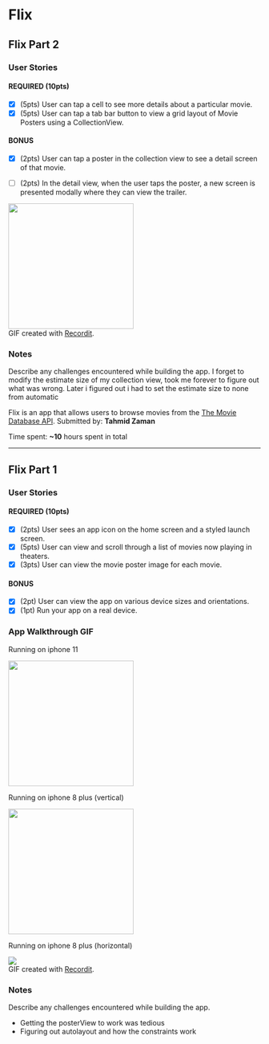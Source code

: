 # Flix



## Flix Part 2

### User Stories

#### REQUIRED (10pts)
- [x] (5pts) User can tap a cell to see more details about a particular movie.
- [x] (5pts) User can tap a tab bar button to view a grid layout of Movie Posters using a CollectionView.

#### BONUS
- [x] (2pts) User can tap a poster in the collection view to see a detail screen of that movie.
- [ ] (2pts) In the detail view, when the user taps the poster, a new screen is presented modally where they can view the trailer.


<img src="http://g.recordit.co/zXdn7doquA.gif" width=250><br>
GIF created with [Recordit](https://recordit.co/).


### Notes
Describe any challenges encountered while building the app.
I forget to modify the estimate size of my collection view, took me forever to figure out what was wrong. Later i figured out i had to set the estimate size to none from automatic


Flix is an app that allows users to browse movies from the [The Movie Database API](http://docs.themoviedb.apiary.io/#).
Submitted by: **Tahmid Zaman**

Time spent: **~10** hours spent in total

---

## Flix Part 1

### User Stories


#### REQUIRED (10pts)
- [x] (2pts) User sees an app icon on the home screen and a styled launch screen.
- [x] (5pts) User can view and scroll through a list of movies now playing in theaters.
- [x] (3pts) User can view the movie poster image for each movie.

#### BONUS
- [x] (2pt) User can view the app on various device sizes and orientations.
- [x] (1pt) Run your app on a real device.

### App Walkthrough GIF
 Running on iphone 11
 
 
 
 <img src= 'https://recordit.co/jHLftmRJMW.gif' width=250><br>

 Running on iphone 8 plus (vertical)
 
 
 
 <img src= 'https://recordit.co/5IMEDlngXE.gif' width=250><br>
 
 Running on iphone 8 plus (horizontal)
 
 
 
 <img src= 'https://recordit.co/hWV30U3776.gif'><br> 
 GIF created with [Recordit](https://recordit.co/).
 
 
 
### Notes
Describe any challenges encountered while building the app.
- Getting the posterView to work was tedious
- Figuring out autolayout and how the constraints work
